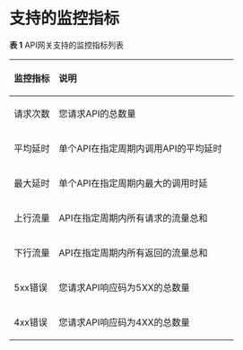 # 支持的监控指标<a name="apig-zh-ug-180427085"></a>

**表 1**  API网关支持的监控指标列表

<a name="table145643232166"></a>
<table><thead align="left"><tr id="row135645239166"><th class="cellrowborder" valign="top" width="20%" id="mcps1.2.3.1.1"><p id="p1056412317162"><a name="p1056412317162"></a><a name="p1056412317162"></a>监控指标</p>
</th>
<th class="cellrowborder" valign="top" width="80%" id="mcps1.2.3.1.2"><p id="p8564172381619"><a name="p8564172381619"></a><a name="p8564172381619"></a>说明</p>
</th>
</tr>
</thead>
<tbody><tr id="row956562371616"><td class="cellrowborder" valign="top" width="20%" headers="mcps1.2.3.1.1 "><p id="p1056542331619"><a name="p1056542331619"></a><a name="p1056542331619"></a>请求次数</p>
</td>
<td class="cellrowborder" valign="top" width="80%" headers="mcps1.2.3.1.2 "><p id="p1456510231163"><a name="p1456510231163"></a><a name="p1456510231163"></a>您请求API的总数量</p>
</td>
</tr>
<tr id="row14565202321612"><td class="cellrowborder" valign="top" width="20%" headers="mcps1.2.3.1.1 "><p id="p11565223101614"><a name="p11565223101614"></a><a name="p11565223101614"></a>平均延时</p>
</td>
<td class="cellrowborder" valign="top" width="80%" headers="mcps1.2.3.1.2 "><p id="p3799193682716"><a name="p3799193682716"></a><a name="p3799193682716"></a>单个API在指定周期内调用API的平均延时</p>
</td>
</tr>
<tr id="row1956542391617"><td class="cellrowborder" valign="top" width="20%" headers="mcps1.2.3.1.1 "><p id="p1956511235164"><a name="p1956511235164"></a><a name="p1956511235164"></a>最大延时</p>
</td>
<td class="cellrowborder" valign="top" width="80%" headers="mcps1.2.3.1.2 "><p id="p3565202381618"><a name="p3565202381618"></a><a name="p3565202381618"></a>单个API在指定周期内最大的调用时延</p>
</td>
</tr>
<tr id="row14565182310167"><td class="cellrowborder" valign="top" width="20%" headers="mcps1.2.3.1.1 "><p id="p15651223191618"><a name="p15651223191618"></a><a name="p15651223191618"></a>上行流量</p>
</td>
<td class="cellrowborder" valign="top" width="80%" headers="mcps1.2.3.1.2 "><p id="p195653237164"><a name="p195653237164"></a><a name="p195653237164"></a>API在指定周期内所有请求的流量总和</p>
</td>
</tr>
<tr id="row1848413611814"><td class="cellrowborder" valign="top" width="20%" headers="mcps1.2.3.1.1 "><p id="p0484836131816"><a name="p0484836131816"></a><a name="p0484836131816"></a>下行流量</p>
</td>
<td class="cellrowborder" valign="top" width="80%" headers="mcps1.2.3.1.2 "><p id="p5311931102816"><a name="p5311931102816"></a><a name="p5311931102816"></a>API在指定周期内所有返回的流量总和</p>
</td>
</tr>
<tr id="row148973912182"><td class="cellrowborder" valign="top" width="20%" headers="mcps1.2.3.1.1 "><p id="p848903910186"><a name="p848903910186"></a><a name="p848903910186"></a>5xx错误</p>
</td>
<td class="cellrowborder" valign="top" width="80%" headers="mcps1.2.3.1.2 "><p id="p1348910397189"><a name="p1348910397189"></a><a name="p1348910397189"></a>您请求API响应码为5XX的总数量</p>
</td>
</tr>
<tr id="row14213105361819"><td class="cellrowborder" valign="top" width="20%" headers="mcps1.2.3.1.1 "><p id="p132131553101810"><a name="p132131553101810"></a><a name="p132131553101810"></a>4xx错误</p>
</td>
<td class="cellrowborder" valign="top" width="80%" headers="mcps1.2.3.1.2 "><p id="p22131553161816"><a name="p22131553161816"></a><a name="p22131553161816"></a>您请求API响应码为4XX的总数量</p>
</td>
</tr>
</tbody>
</table>


